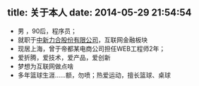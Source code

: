 title: 关于本人
date: 2014-05-29 21:54:54
---
- 男 ，90后，程序员；
- 就职于[中新力合股份有限公司](http://www.upg.cn/)，互联网金融板块
- 现居上海，曾于帝都某电商公司担任WEB工程师2年；
- 爱折腾，爱技术，爱产品，爱创新
- 梦想为互联网做点啥
- 多年篮球生涯......额，勿喷；热爱运动，擅长篮球、桌球